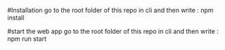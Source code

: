 #Installation 
go to the root folder of this repo in cli and then write : npm install 

#start the web app 
go to the root folder of this repo in cli and then write : npm run start  
